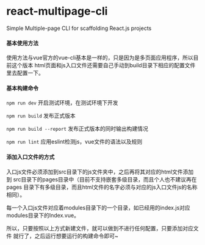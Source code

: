 # react-multipage-cli
Simple Multiple-page CLI for scaffolding React.js projects

#### 基本使用方法
  使用方法与vue官方的vue-cli基本是一样的，只是因为是多页面应用程序，所以目前这个版本
  html页面和js入口文件还需要自己手动到build目录下相应的配置文件里去配置一下。
  
#### 基本构建命令
  `npm run dev` 开启测试环境，在测试环境下开发  
  
  `npm run build` 发布正式版本  
  
  `npm run build --report` 发布正式版本的同时输出构建情况
  
  `npm run lint` 应用eslint检测js，vue文件的语法以及规则

#### 添加入口文件的方式  
   入口js文件必须添加到src目录下的js文件夹中，之后再将其对应的html文件添加到
   src目录下的pages目录中（目前不支持嵌套多级目录，而且个人也不建议再在pages
   目录下有多级目录，而且html文件的名字必须与对应的js入口文件js的名称相同）。  
   
   每一个入口js文件对应着modules目录下的一个目录，如已经用的index.js对应
   modules目录下的Index.vue。
      
   所以，只要按照以上方式新建文件，就可以做到不进行任何配置，只要添加对应文件
   就行了，之后运行想要运行的构建命令即可~  
